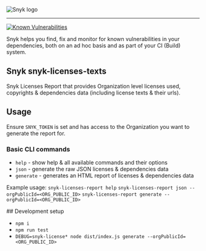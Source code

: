 ![Snyk logo](https://snyk.io/style/asset/logo/snyk-print.svg)

***

[![Known Vulnerabilities](https://snyk.io/test/github/snyk-tech-services/snyk-licenses-texts/badge.svg)](https://snyk.io/test/github/snyk-tech-services/snyk-licenses-texts)

Snyk helps you find, fix and monitor for known vulnerabilities in your dependencies, both on an ad hoc basis and as part of your CI (Build) system.

## Snyk snyk-licenses-texts
Snyk Licenses Report that provides Organization level licenses used, copyrights & dependencies data (including license texts & their urls).

## Usage
Ensure `SNYK_TOKEN` is set and has access to the Organization you want to generate the report for.

### Basic CLI commands
- `help` - show help & all available commands and their options
- `json` - generate the raw JSON licenses & dependencies data
- `generate` - generates an HTML report of licenses & dependencies data

Example usage:
`snyk-licenses-report help`
`snyk-licenses-report json --orgPublicId=<ORG_PUBLIC_ID>`
`snyk-licenses-report generate --orgPublicId=<ORG_PUBLIC_ID>`


## Development setup
- `npm i`
- `npm run test`
- `DEBUG=snyk-license* node dist/index.js generate --orgPublicId=<ORG_PUBLIC_ID>`
